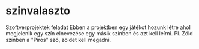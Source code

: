 # szinvalaszto
Szoftverprojektek feladat
Ebben a projektben egy játékot hozunk létre ahol megjelenik egy szín elnevezése egy másik színben és azt kell leírni. Pl. Zöld színben a "Piros" szó, zöldet kell megadni.
